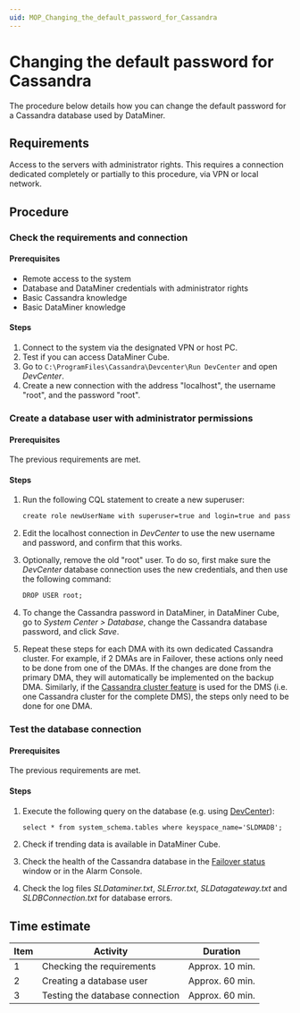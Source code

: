```yaml
---
uid: MOP_Changing_the_default_password_for_Cassandra
---
```


# Changing the default password for Cassandra

The procedure below details how you can change the default password for a Cassandra database used by DataMiner.

## Requirements

Access to the servers with administrator rights. This requires a connection dedicated completely or partially to this procedure, via VPN or local network.

## Procedure

### Check the requirements and connection

#### Prerequisites

- Remote access to the system
- Database and DataMiner credentials with administrator rights
- Basic Cassandra knowledge
- Basic DataMiner knowledge

#### Steps

1. Connect to the system via the designated VPN or host PC.
1. Test if you can access DataMiner Cube.
1. Go to `C:\ProgramFiles\Cassandra\Devcenter\Run DevCenter` and open *DevCenter*.
1. Create a new connection with the address "localhost", the username "root", and the password "root".

### Create a database user with administrator permissions

#### Prerequisites

The previous requirements are met.

#### Steps

1. Run the following CQL statement to create a new superuser:

    ```txt
    create role newUserName with superuser=true and login=true and password='newUserPassword’;
    ```

1. Edit the localhost connection in *DevCenter* to use the new username and password, and confirm that this works.

1. Optionally, remove the old "root" user. To do so, first make sure the *DevCenter* database connection uses the new credentials, and then use the following command:

    ```txt
    DROP USER root;
    ```

1. To change the Cassandra password in DataMiner, in DataMiner Cube, go to *System Center > Database*, change the Cassandra database password, and click *Save*.

1. Repeat these steps for each DMA with its own dedicated Cassandra cluster. For example, if 2 DMAs are in Failover, these actions only need to be done from one of the DMAs. If the changes are done from the primary DMA, they will automatically be implemented on the backup DMA. Similarly, if the [Cassandra cluster feature](xref:Migrating_the_general_database_to_a_DMS_Cassandra_cluster) is used for the DMS (i.e. one Cassandra cluster for the complete DMS), the steps only need to be done for one DMA.

### Test the database connection

#### Prerequisites

The previous requirements are met.

#### Steps

1. Execute the following query on the database (e.g. using [DevCenter](xref:DataStax_DevCenter)):

    ```txt
    select * from system_schema.tables where keyspace_name='SLDMADB';
    ```

1. Check if trending data is available in DataMiner Cube.
1. Check the health of the Cassandra database in the [Failover status](xref:Viewing_the_current_Failover_DMA_status) window or in the Alarm Console.
1. Check the log files *SLDataminer.txt*, *SLError.txt*, *SLDatagateway.txt* and *SLDBConnection.txt* for database errors.

## Time estimate

| Item | Activity | Duration |
|------|----------|----------|
| 1    | Checking the requirements       | Approx. 10 min. |
| 2    | Creating a database user        | Approx. 60 min. |
| 3    | Testing the database connection | Approx. 60 min. |
